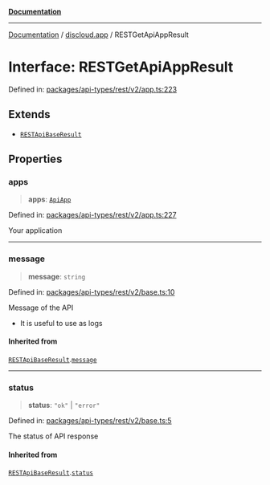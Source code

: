 [**Documentation**](../../README.md)

***

[Documentation](../../packages.md) / [discloud.app](../README.md) / RESTGetApiAppResult

# Interface: RESTGetApiAppResult

Defined in: [packages/api-types/rest/v2/app.ts:223](https://github.com/discloud/discloud.app/blob/ff86a7704bdfa4b9011141068419f0a48ab50b8b/packages/api-types/rest/v2/app.ts#L223)

## Extends

- [`RESTApiBaseResult`](RESTApiBaseResult.md)

## Properties

### apps

> **apps**: [`ApiApp`](ApiApp.md)

Defined in: [packages/api-types/rest/v2/app.ts:227](https://github.com/discloud/discloud.app/blob/ff86a7704bdfa4b9011141068419f0a48ab50b8b/packages/api-types/rest/v2/app.ts#L227)

Your application

***

### message

> **message**: `string`

Defined in: [packages/api-types/rest/v2/base.ts:10](https://github.com/discloud/discloud.app/blob/ff86a7704bdfa4b9011141068419f0a48ab50b8b/packages/api-types/rest/v2/base.ts#L10)

Message of the API
- It is useful to use as logs

#### Inherited from

[`RESTApiBaseResult`](RESTApiBaseResult.md).[`message`](RESTApiBaseResult.md#message)

***

### status

> **status**: `"ok"` \| `"error"`

Defined in: [packages/api-types/rest/v2/base.ts:5](https://github.com/discloud/discloud.app/blob/ff86a7704bdfa4b9011141068419f0a48ab50b8b/packages/api-types/rest/v2/base.ts#L5)

The status of API response

#### Inherited from

[`RESTApiBaseResult`](RESTApiBaseResult.md).[`status`](RESTApiBaseResult.md#status)
